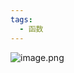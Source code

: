 ```yaml
---
tags:
  - 函数
---
```


![image.png](https://s1.vika.cn/space/2024/08/10/59a01a5c8ed9412c81ea7a884506c368)

